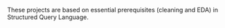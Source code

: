 These projects are based on essential prerequisites (cleaning and EDA) in Structured Query Language.
